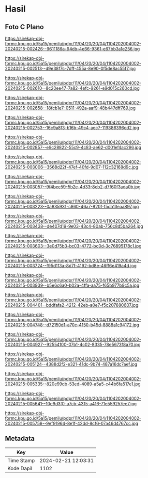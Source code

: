 # Hasil

## Foto C Plano

https://sirekap-obj-formc.kpu.go.id/5a15/pemilu/pdpr/11/04/20/20/04/1104202004002-20240215-002426--9611186a-94db-4e66-9361-e67bb3a1e256.jpg

https://sirekap-obj-formc.kpu.go.id/5a15/pemilu/pdpr/11/04/20/20/04/1104202004002-20240215-002513--d9e38f7c-7dff-455a-8e90-0f5de8ac55f7.jpg

https://sirekap-obj-formc.kpu.go.id/5a15/pemilu/pdpr/11/04/20/20/04/1104202004002-20240215-002610--8c20ee47-7a82-4efc-9261-e9d015c260cd.jpg

https://sirekap-obj-formc.kpu.go.id/5a15/pemilu/pdpr/11/04/20/20/04/1104202004002-20240215-002658--18fcb1e7-0511-492a-aaf9-48b447dff769.jpg

https://sirekap-obj-formc.kpu.go.id/5a15/pemilu/pdpr/11/04/20/20/04/1104202004002-20240215-002753--16c9a8f3-b16b-49c4-aec7-119386396cd2.jpg

https://sirekap-obj-formc.kpu.go.id/5a15/pemilu/pdpr/11/04/20/20/04/1104202004002-20240215-002857--e9c28822-55c9-4c83-ae62-d001ef4ac296.jpg

https://sirekap-obj-formc.kpu.go.id/5a15/pemilu/pdpr/11/04/20/20/04/1104202004002-20240215-003006--3568d22f-47ef-40fd-9d07-112c32168d9c.jpg

https://sirekap-obj-formc.kpu.go.id/5a15/pemilu/pdpr/11/04/20/20/04/1104202004002-20240215-003057--9f4bee59-5b2e-4d33-8eb2-d7f60f3ada0b.jpg

https://sirekap-obj-formc.kpu.go.id/5a15/pemilu/pdpr/11/04/20/20/04/1104202004002-20240215-003223--0a835931-c860-46a7-820f-f5da13eaa897.jpg

https://sirekap-obj-formc.kpu.go.id/5a15/pemilu/pdpr/11/04/20/20/04/1104202004002-20240215-003438--de407d19-9e03-43c4-80ab-756c8d5ba264.jpg

https://sirekap-obj-formc.kpu.go.id/5a15/pemilu/pdpr/11/04/20/20/04/1104202004002-20240215-003603--3e0d75b3-bc03-4772-bc0d-3c76895178c1.jpg

https://sirekap-obj-formc.kpu.go.id/5a15/pemilu/pdpr/11/04/20/20/04/1104202004002-20240215-003724--f95d113a-8d7f-4192-bd8e-46ff6e419a4d.jpg

https://sirekap-obj-formc.kpu.go.id/5a15/pemilu/pdpr/11/04/20/20/04/1104202004002-20240215-003939--b5e6c6a0-b02a-4ffa-aa75-f65b977b9c5a.jpg

https://sirekap-obj-formc.kpu.go.id/5a15/pemilu/pdpr/11/04/20/20/04/1104202004002-20240215-004401--bddfafa2-4212-42eb-a0e7-f5c207880607.jpg

https://sirekap-obj-formc.kpu.go.id/5a15/pemilu/pdpr/11/04/20/20/04/1104202004002-20240215-004748--d72150d1-a70c-4150-b45d-8888a1c94172.jpg

https://sirekap-obj-formc.kpu.go.id/5a15/pemilu/pdpr/11/04/20/20/04/1104202004002-20240215-004927--92554100-07b1-4c02-8335-78e5673f8a70.jpg

https://sirekap-obj-formc.kpu.go.id/5a15/pemilu/pdpr/11/04/20/20/04/1104202004002-20240215-005124--4388d2f2-e321-41dc-9b74-487a16dc7aef.jpg

https://sirekap-obj-formc.kpu.go.id/5a15/pemilu/pdpr/11/04/20/20/04/1104202004002-20240215-005335--820e99db-53ed-4089-a5a5-c44b6fa517e1.jpg

https://sirekap-obj-formc.kpu.go.id/5a15/pemilu/pdpr/11/04/20/20/04/1104202004002-20240215-005641--10e9d3f0-a7cb-4315-a416-71e559257ee7.jpg

https://sirekap-obj-formc.kpu.go.id/5a15/pemilu/pdpr/11/04/20/20/04/1104202004002-20240215-005759--9ef91964-8e1f-42dd-8cf6-07a46d4767cc.jpg


## Metadata

| Key        | Value               |
| ---------- | ------------------- |
| Time Stamp | 2024-02-21 12:03:31 |
| Kode Dapil | 1102                |




